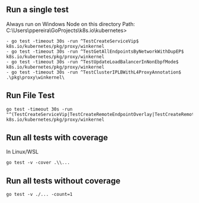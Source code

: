 ## Run a single test ##

Always run on Windows Node on this directory Path: C:\Users\ppereira\GoProjects\k8s.io\kubernetes>

```
- go test -timeout 30s -run ^TestCreateServiceVip$ k8s.io/kubernetes/pkg/proxy/winkernel
- go test -timeout 30s -run ^TestGetAllEndpointsByNetworkWithDupEP$ k8s.io/kubernetes/pkg/proxy/winkernel
- go test -timeout 30s -run ^TestUpdateLoadBalancerInNonEbpfMode$ k8s.io/kubernetes/pkg/proxy/winkernel
- go test -timeout 30s -run ^TestClusterIPLBWithL4ProxyAnnotation$ .\pkg\proxy\winkernel\
```


## Run File Test ##

```
go test -timeout 30s -run "^(TestCreateServiceVip|TestCreateRemoteEndpointOverlay|TestCreateRemoteEndpointL2Bridge|TestSharedRemoteEndpointDelete|TestSharedRemoteEndpointUpdate|TestCreateLoadBalancer|TestCreateDsrLoadBalancer|TestClusterIPLBInCreateDsrLoadBalancer|TestEndpointSlice|TestNoopEndpointSlice|TestFindRemoteSubnetProviderAddress)$" k8s.io/kubernetes/pkg/proxy/winkernel
```

## Run all tests with coverage ##

In Linux/WSL
```
go test -v -cover .\\...
```

## Run all tests without coverage ##
```
go test -v ./... -count=1
```
